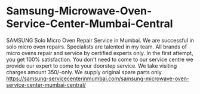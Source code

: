 # Samsung-Microwave-Oven-Service-Center-Mumbai-Central
SAMSUNG Solo Micro Oven Repair Service in Mumbai. We are successful in solo micro oven repairs. Specialists are talented in my team. All brands of micro ovens repair and service by certified experts only. In the first attempt, you get 100% satisfaction. You don't need to come to our service centre we provide our expert to come to your doorstep service. We take visiting charges amount 350/-only. We supply original spare parts only.  https://samsung-servicecenterinmumbai.com/samsung-microwave-oven-service-center-mumbai-central/
